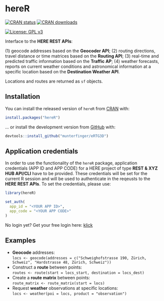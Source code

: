 
# hereR

<!-- badges: start -->
[![CRAN status](https://www.r-pkg.org/badges/version/hereR)](https://CRAN.R-project.org/package=hereR)
[![CRAN downloads](https://cranlogs.r-pkg.org/badges/last-month/hereR?color=brightgreen)](https://CRAN.R-project.org/package=hereR)
<!--[![GitHub version](https://badge.fury.io/gh/munterfinger%hereR.svg)](https://badge.fury.io/gh/munterfinger%hereR)-->
<!--[![Travis build status](https://travis-ci.org/munterfinger/hereR.svg?branch=master)](https://travis-ci.org/munterfinger/hereR)-->
<!--[![codecov](https://codecov.io/gh/munterfinger/hereR/branch/master/graph/badge.svg)](https://codecov.io/gh/munterfinger/hereR)-->
[![License: GPL v3](https://img.shields.io/badge/license-GPL%20v3-blue.svg)](https://www.gnu.org/licenses/gpl-3.0)
<!-- badges: end -->

Interface to the **HERE REST APIs**:

(1) geocode addresses based on the **Geocoder API**;
(2) routing directions, travel distance or time matrices based on the **Routing API**;
(3) real-time and predicted traffic information based on the **Traffic AP**;
(4) weather forecasts, reports on current weather conditions and astronomical information at a specific location based on the **Destination Weather API**.

Locations and routes are returned as `sf` objects.

## Installation

You can install the released version of `hereR` from [CRAN](https://cran.r-project.org/web/packages/hereR/) with:

``` r
install.packages("hereR")
```

... or install the development version from [GitHub](https://github.com/munterfinger/hereR/) with:

``` r
devtools::install_github("munterfinger/eRTG3D")
```

## Application credentials

In order to use the functionality of the `hereR` package, application credentials (APP ID and APP CODE) for a HERE project of type **REST & XYZ HUB API/CLI** have to be provided. These credentials will be set for the current R session and will be used to authenticate in the reqeusts to the **HERE REST APIs**.
To set the credentials, please use:
``` r
library(hereR)

set_auth(
  app_id = "<YOUR APP ID>",
  app_code = "<YOUR APP CODE>"
)
```
No login yet? Get your free login here: [klick](https://developer.here.com/)

## Examples

* **Geocode** addresses:<br>`locs <- geocode(addresses = c("Schweighofstrasse 190, Zürich, Schweiz", "Hardstrasse 48, Zürich, Schweiz"))`
* Construct a **route** between points:<br>`routes <- route(start = locs_start, destination = locs_dest)`
* Create a **route matrix** between points:<br>`route_matrix <- route_matrix(start = locs)`
* Request **weather** observations at specific locations:<br>`locs <- weather(poi = locs, product = "observation")`

